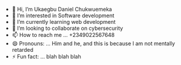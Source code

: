 - 👋 Hi, I’m Ukaegbu Daniel Chukwuemeka 
- 👀 I’m interested in Software development
- 🌱 I’m currently learning web development
- 💞️ I’m looking to collaborate on cybersecurity
- 📫 How to reach me ... +2349022567648
- 😄 Pronouns: ... Him and he, and this is because I am not mentally retarded
- ⚡ Fun fact: ... blah blah blah

<!---
DanielUC19/DanielUC19 is a ✨ special ✨ repository because its `README.md` (this file) appears on your GitHub profile.
You can click the Preview link to take a look at your changes.
--->
